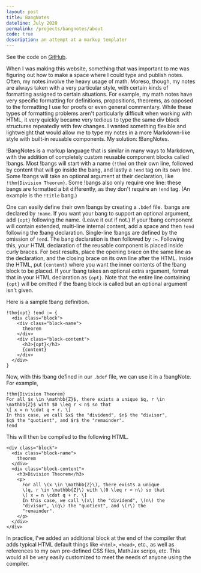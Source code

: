 ```yaml
---
layout: post
title: BangNotes
dateline: July 2020
permalink: /projects/bangnotes/about
code: true
description: an attempt at a markup templater
---
```


See the code on [GitHub][github-repo].

When I was making this website, something that was important to me was figuring
out how to make a space where I could type and publish notes. Often, my notes
involve the heavy usage of math. Moreso, though, my notes are always taken with
a very particular style, with certain kinds of formatting assigned to certain
situations. For example, my math notes have very specific formatting for
definitions, propositions, theorems, as opposed to the formatting I use for
proofs or even general commentary. While these types of formatting problems
aren't particularly difficult when working with HTML, it very quickly became
very tedious to type the same div block structures repeatedly with few changes.
I wanted something flexible and lightweight that would allow me to type my notes
in a more Markdown-like style with built-in reusable components. My solution:
!BangNotes.

!BangNotes is a markup language that is similar in many ways to Markdown, with
the addition of completely custom reusable component blocks called !bangs. Most
!bangs will start with a name (`!thm`) on their own line, followed by content
that will go inside the bang, and lastly a `!end` tag on its own line. Some
!bangs will take an optional argument at their declaration, like
`!thm{Division Theorem}`. Some !bangs also only require one line: these bangs
are formatted a bit differently, as they don't require an `!end` tag. (An
example is the `!title` bang.)

One can easily define their own !bangs by creating a `.bdef` file. !bangs are
declared by `!name`. If you want your bang to support an optional argument, add
`{opt}` following the name. (Leave it out if not.) If your !bang component will
contain extended, multi-line internal content, add a space and then `!end`
following the !bang declaration. Single-line !bangs are defined by the omission
of `!end`. The bang declaration is then followed by `:=`. Following this, your
HTML declaration of the reusable component is placed inside curly braces. For
best results, place the opening brace on the same line as the declaration, and
the closing brace on its own line after the HTML. Inside the HTML, put
`{content}` where you want the inner contents of the !bang block to be placed.
If your !bang takes an optional extra argument, format that in your HTML
declaration as `{opt}`.  Note that the entire line containing `{opt}` will be
omitted if the !bang block is called but an optional argument isn't given.

Here is a sample !bang definition.

```plaintext
!thm{opt} !end := {
  <div class="block">
    <div class="block-name">
      theorem
    </div>
    <div class="block-content">
      <h3>{opt}</h3>
      {content}
    </div>
  </div>
}
```

Now, with this !bang defined in our `.bdef` file, we can use it in a !bangNote.
For example,

```plaintext
!thm{Division Theorem}
For all $x \in \mathbb{Z}$, there exists a unique $q, r \in
\mathbb{Z}$ with $0 \leq r < n$ so that
\[ x = n \cdot q + r. \]
In this case, we call $x$ the "dividend", $n$ the "divisor",
$q$ the "quotient", and $r$ the "remainder".
!end
```

This will then be compiled to the following HTML.

```plaintext
<div class="block">
  <div class="block-name">
    theorem
  </div>
  <div class="block-content">
    <h3>Division Theorem</h3>
    <p>
      For all \(x \in \mathbb{Z}\), there exists a unique
      \(q, r \in \mathbb{Z}\) with \(0 \leq r < n\) so that
      \[ x = n \cdot q + r. \]
      In this case, we call \(x\) the "dividend", \(n\) the
      "divisor", \(q\) the "quotient", and \(r\) the
      "remainder".
    </p>
  </div>
</div>
```

In practice, I've added an additional block at the end of the compiler that adds
typical HTML default things like `<html>`, `<head>`, etc., as well as references
to my own pre-defined CSS files, MathJax scrips, etc. This would all be very
easily customized to meet the needs of anyone using the compiler.

[github-repo]: //github.com/cmhainje/bangnotes
